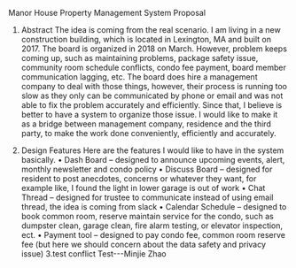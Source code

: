 Manor House Property Management System Proposal

1.	Abstract
The idea is coming from the real scenario. I am living in a new construction building, which is located in Lexington, MA and built on 2017. The board is organized in 2018 on March. However, problem keeps coming up, such as maintaining problems, package safety issue, community room schedule conflicts, condo fee payment, board member communication lagging, etc. The board does hire a management company to deal with those things, however, their process is running too slow as they only can be communicated by phone or email and was not able to fix the problem accurately and efficiently. Since that, I believe is better to have a system to organize those issue. I would like to make it as a bridge between management company, residence and the third party, to make the work done conveniently, efficiently and accurately. 

2.	Design Features
Here are the features I would like to have in the system basically.
•	Dash Board – designed to announce upcoming events, alert, monthly newsletter and condo policy
•	Discuss Board – designed for resident to post anecdotes, concerns or whatever they want, for example like, I found the light in lower garage is out of work
•	Chat Thread – designed for trustee to communicate instead of using email thread, the idea is coming from slack
•	Calendar Schedule – designed to book common room, reserve maintain service for the condo, such as dumpster clean, garage clean, fire alarm testing, or elevator inspection, ect. 
•	Payment tool – designed to pay condo fee, common room reserve fee (but here we should concern about the data safety and privacy issue) 
3.test conflict
Test---Minjie Zhao
